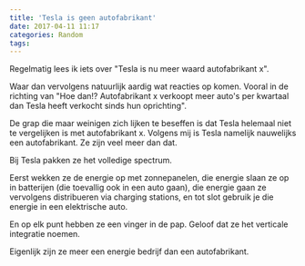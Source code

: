 ```yaml
---
title: 'Tesla is geen autofabrikant'
date: 2017-04-11 11:17
categories: Random
tags: 
---
```


Regelmatig lees ik iets over "Tesla is nu meer waard autofabrikant x". 

Waar dan vervolgens natuurlijk aardig wat reacties op komen. Vooral in de richting van "Hoe dan!? Autofabrikant x verkoopt meer auto's per kwartaal dan Tesla heeft verkocht sinds hun oprichting".

De grap die maar weinigen zich lijken te beseffen is dat Tesla helemaal niet te vergelijken is met autofabrikant x. Volgens mij is Tesla namelijk nauwelijks een autofabrikant. Ze zijn veel meer dan dat.

Bij Tesla pakken ze het volledige spectrum.

Eerst wekken ze de energie op met zonnepanelen, die energie slaan ze op in batterijen (die toevallig ook in een auto gaan), die energie gaan ze vervolgens distribueren via charging stations, en tot slot gebruik je die energie in een elektrische auto.

En op elk punt hebben ze een vinger in de pap. Geloof dat ze het verticale integratie noemen.

Eigenlijk zijn ze meer een energie bedrijf dan een autofabrikant.
